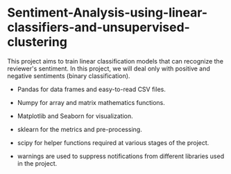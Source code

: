 # Sentiment-Analysis-using-linear-classifiers-and-unsupervised-clustering
This project aims to train linear classification models that can recognize the reviewer's sentiment. In this project, we will deal only with positive and negative sentiments (binary classification).

- Pandas for data frames and easy-to-read CSV files.

- Numpy for array and matrix mathematics functions.

- Matplotlib and Seaborn for visualization.

- sklearn for the metrics and pre-processing.

- scipy for helper functions required at various stages of the project.

- warnings are used to suppress notifications from different libraries used in the project.
